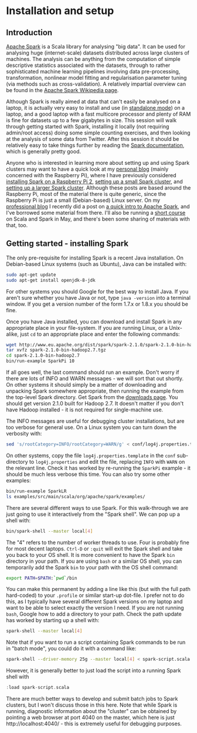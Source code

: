 # Installation and setup

## Introduction

[Apache Spark](http://spark.apache.org/) is a Scala library for analysing "big data". It can be used for analysing huge (internet-scale) datasets distributed across large clusters of machines. The analysis can be anything from the computation of simple descriptive statistics associated with the datasets, through to rather sophisticated machine learning pipelines involving data pre-processing, transformation, nonlinear model fitting and regularisation parameter tuning (via methods such as cross-validation). A relatively impartial overview can be found in the [Apache Spark Wikipedia page](https://en.wikipedia.org/wiki/Apache_Spark).

Although Spark is really aimed at data that can't easily be analysed on a laptop, it is actually very easy to install and use (in [standalone mode](http://spark.apache.org/docs/latest/spark-standalone.html)) on a laptop, and a good laptop with a fast multicore processor and plenty of RAM is fine for datasets up to a few gigabytes in size. This session will walk through getting started with Spark, installing it locally (not requiring admin/root access) doing some simple counting exercises, and then looking at the analysis of some data from Twitter. After this session it should be relatively easy to take things further by reading the [Spark documentation](http://spark.apache.org/docs/latest/), which is generally pretty good.

Anyone who is interested in learning more about setting up and using Spark clusters may want to have a quick look at my [personal blog](https://darrenjw2.wordpress.com/) (mainly concerned with the Raspberry Pi), where I have previously considered [installing Spark on a Raspberry Pi 2](https://darrenjw2.wordpress.com/2015/04/17/installing-apache-spark-on-a-raspberry-pi-2/), [setting up a small Spark cluster](https://darrenjw2.wordpress.com/2015/04/18/setting-up-a-standalone-apache-spark-cluster-of-raspberry-pi-2/), and [setting up a larger Spark cluster](https://darrenjw2.wordpress.com/2015/09/07/raspberry-pi-2-cluster-with-nat-routing/). Although these posts are based around the Raspberry Pi, most of the material there is quite generic, since the Raspberry Pi is just a small (Debian-based) Linux server. On my [professional blog](https://darrenjw.wordpress.com/) I recently did a post on [a quick intro to Apache Spark](https://darrenjw.wordpress.com/2017/02/08/a-quick-introduction-to-apache-spark-for-statisticians/), and I've borrowed some material from there. I'll also be running a [short course](https://github.com/darrenjw/scala-course/blob/master/README.md) on Scala and Spark in May, and there's been some sharing of materials with that, too.

## Getting started - installing Spark

The only pre-requisite for installing Spark is a recent Java installation. On Debian-based Linux systems (such as Ubuntu), Java can be installed with:
```bash
sudo apt-get update
sudo apt-get install openjdk-8-jdk
```
For other systems you should Google for the best way to install Java. If you aren't sure whether you have Java or not, type `java -version` into a terminal window. If you get a version number of the form 1.7.x or 1.8.x you should be fine.

Once you have Java installed, you can download and install Spark in any appropriate place in your file-system. If you are running Linux, or a Unix-alike, just `cd` to an appropriate place and enter the following commands:
```bash
wget http://www.eu.apache.org/dist/spark/spark-2.1.0/spark-2.1.0-bin-hadoop2.7.tgz
tar xvfz spark-2.1.0-bin-hadoop2.7.tgz 
cd spark-2.1.0-bin-hadoop2.7
bin/run-example SparkPi 10
```
If all goes well, the last command should run an example. Don't worry if there are lots of INFO and WARN messages - we will sort that out shortly. On other systems it should simply be a matter of downloading and unpacking Spark somewhere appropriate, then running the example from the top-level Spark directory. Get Spark from the [downloads page](http://spark.apache.org/downloads.html). You should get version 2.1.0 built for Hadoop 2.7. It doesn't matter if you don't have Hadoop installed - it is not required for single-machine use.

The INFO messages are useful for debugging cluster installations, but are too verbose for general use. On a Linux system you can turn down the verbosity with:
```bash
sed 's/rootCategory=INFO/rootCategory=WARN/g' < conf/log4j.properties.template > conf/log4j.properties
```
On other systems, copy the file `log4j.properties.template` in the `conf` sub-directory to `log4j.properties` and edit the file, replacing `INFO` with `WARN` on the relevant line. Check it has worked by re-running the `SparkPi` example - it should be much less verbose this time. You can also try some other examples:
```bash
bin/run-example SparkLR
ls examples/src/main/scala/org/apache/spark/examples/
```
There are several different ways to use Spark. For this walk-through we are just going to use it interactively from the "Spark shell". We can pop up a shell with:
```bash
bin/spark-shell --master local[4]
```
The "4" refers to the number of worker threads to use. Four is probably fine for most decent laptops. `Ctrl-D` or `:quit` will exit the Spark shell and take you back to your OS shell. It is more convenient to have the Spark `bin` directory in your path. If you are using `bash` or a similar OS shell, you can temporarily add the Spark `bin` to your path with the OS shell command:
```bash
export PATH=$PATH:`pwd`/bin
```
You can make this permanent by adding a line like this (but with the full path hard-coded) to your `.profile` or similar start-up dot-file. I prefer not to do this, as I typically have several different Spark versions on my laptop and want to be able to select exactly the version I need. If you are not running `bash`, Google how to add a directory to your path. Check the path update has worked by starting up a shell with:
```bash
spark-shell --master local[4]
```
Note that if you want to run a script containing Spark commands to be run in "batch mode", you could do it with a command like:
```bash
spark-shell --driver-memory 25g --master local[4] < spark-script.scala | tee script-out.txt
```
However, it is generally better to just load the script into a running Spark shell with
```scala
:load spark-script.scala
```
There are much better ways to develop and submit batch jobs to Spark clusters, but I won't discuss those in this here. Note that while Spark is running, diagnostic information about the "cluster" can be obtained by pointing a web browser at port 4040 on the master, which here is just http://localhost:4040/ - this is extremely useful for debugging purposes.


